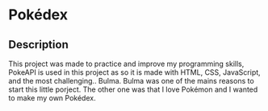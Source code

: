 # Pokédex 
## Description
This project was made to practice and improve my programming skills,
PokeAPI is used in this project as so it is made with HTML, CSS, JavaScript,
and the most challenging.. Bulma.
Bulma was one of the mains reasons to start this little porject.
The other one was that I love Pokémon and I wanted to make my own Pokédex.
